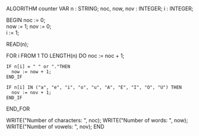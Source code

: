 ALGORITHM counter
VAR
  n : STRING;
  noc, now, nov : INTEGER;
  i : INTEGER;

BEGIN
  noc := 0;  
  now := 1;
  nov := 0;  
  i := 1;
  
  READ(n);
  
  FOR i FROM 1 TO LENGTH(n) DO
    noc := noc + 1;
    
    IF n[i] = " " or "."THEN
      now := now + 1;
    END_IF
    
    IF n[i] IN ("a", "e", "i", "o", "u", "A", "E", "I", "O", "U") THEN
      nov := nov + 1;
    END_IF
  END_FOR
  
  WRITE("Number of characters: ", noc);
  WRITE("Number of words: ", now);
  WRITE("Number of vowels: ", nov);
END

